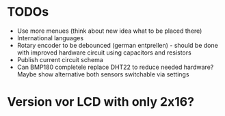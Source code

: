 # TODOs

* Use more menues (think about new idea what to be placed there)
* International languages
* Rotary encoder to be debounced (german entprellen) - should be done with improved hardware circuit using capacitors and resistors
* Publish current circuit schema
* Can BMP180 completele replace DHT22 to reduce needed hardware? Maybe show alternative both sensors switchable via settings
# Version vor LCD with only 2x16?
